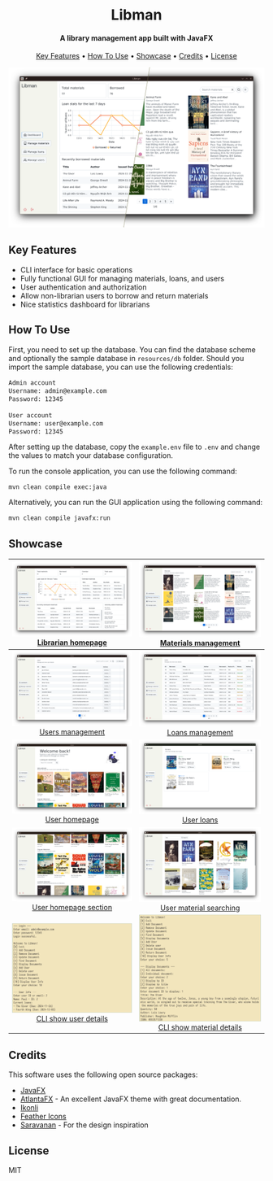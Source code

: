 <h1 align="center">
  Libman
</h1>
<h4 align="center">A library management app built with JavaFX</h4>
<p align="center">
  <a href="#key-features">Key Features</a> •
  <a href="#how-to-use">How To Use</a> •
  <a href="#showcase">Showcase</a> •
  <a href="#credits">Credits</a> •
  <a href="#license">License</a>
</p>

![screenshot](./Screenshot/preview.png)

## Key Features

* CLI interface for basic operations
* Fully functional GUI for managing materials, loans, and users
* User authentication and authorization
* Allow non-librarian users to borrow and return materials
* Nice statistics dashboard for librarians

## How To Use

First, you need to set up the database. You can find the database scheme and optionally the sample database
in `resources/db` folder.
Should you import the sample database, you can use the following credentials:

```
Admin account
Username: admin@example.com
Password: 12345

User account
Username: user@example.com
Password: 12345
```

After setting up the database, copy the `example.env` file to `.env` and change the values to match your database
configuration.

To run the console application, you can use the following command:

```bash
mvn clean compile exec:java
```

Alternatively, you can run the GUI application using the following command:

```bash
mvn clean compile javafx:run
```

## Showcase
| <div align="center">![Librarian homepage](./Screenshot/preview1.png)<br>[Librarian homepage](https://github.com/thangisme/Libman/blob/master/Screenshot/preview1.png)</div>       | <div align="center">![Materials management](./Screenshot/preview2.png)<br>[Materials management](https://github.com/thangisme/Libman/blob/master/Screenshot/preview2.png)</div>           |
|-----------------------------------------------------------------------------------------------------------------------------------------------------------------------------------|-------------------------------------------------------------------------------------------------------------------------------------------------------------------------------------------|
| <div align="center">![Users management](./Screenshot/preview3.png)<br>[Users management](https://github.com/thangisme/Libman/blob/master/Screenshot/preview3.png)</div>           | <div align="center">![Loans management](./Screenshot/preview4.png)<br>[Loans management](https://github.com/thangisme/Libman/blob/master/Screenshot/preview4.png)</div>                   |
| <div align="center">![User homepage](./Screenshot/preview8.png)<br>[User homepage](https://github.com/thangisme/Libman/blob/master/Screenshot/preview8.png)</div>                 | <div align="center">![User loans](./Screenshot/preview5.png)<br>[User loans](https://github.com/thangisme/Libman/blob/master/Screenshot/preview5.png)</div>                               |
| <div align="center">![User homepage section](./Screenshot/preview9.png)<br>[User homepage section](https://github.com/thangisme/Libman/blob/master/Screenshot/preview9.png)</div> | <div align="center">![User material searching](./Screenshot/preview10.png)<br>[User material searching](https://github.com/thangisme/Libman/blob/master/Screenshot/preview10.png)</div>   |
| <div align="center">![CLI show user details](./Screenshot/preview6.png)<br>[CLI show user details](https://github.com/thangisme/Libman/blob/master/Screenshot/preview6.png)</div> | <div align="center">![CLI show material details](./Screenshot/preview7.png)<br>[CLI show material details](https://github.com/thangisme/Libman/blob/master/Screenshot/preview7.png)</div> |

## Credits

This software uses the following open source packages:

- [JavaFX](https://openjfx.io/)
- [AtlantaFX](https://mkpaz.github.io/atlantafx/) - An excellent JavaFX theme with great documentation.
- [Ikonli](https://kordamp.org/ikonli/)
- [Feather Icons](https://feathericons.com)
- [Saravanan](https://dribbble.com/shots/20950405--Library-Management-System) - For the design inspiration

## License

MIT
